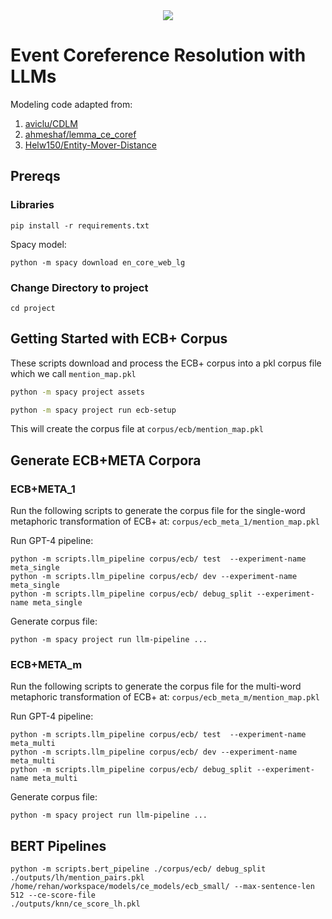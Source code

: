 <div align='center'>
  <a href='LICENSE'>
    <img src='https://img.shields.io/github/license/Ileriayo/markdown-badges?style=for-the-badge'>
  </a>
</div>

# Event Coreference Resolution with LLMs

Modeling code adapted from:
1. [aviclu/CDLM](https://github.com/aviclu/CDLM)
2. [ahmeshaf/lemma_ce_coref](https://github.com/ahmeshaf/lemma_ce_coref)
3. [Helw150/Entity-Mover-Distance](https://github.com/Helw150/Entity-Mover-Distance)

## Prereqs

### Libraries
```shell
pip install -r requirements.txt
```

Spacy model:
```shell
python -m spacy download en_core_web_lg
```

### Change Directory to project
```shell
cd project
```



## Getting Started with ECB+ Corpus

These scripts download and process the ECB+ corpus into a pkl corpus file which we call `mention_map.pkl`
```sh
python -m spacy project assets
```

```sh
python -m spacy project run ecb-setup
```

This will create the corpus file at `corpus/ecb/mention_map.pkl`

## Generate ECB+META Corpora
### ECB+META_1
Run the following scripts to generate the corpus file for the single-word metaphoric transformation of ECB+ at: 
`corpus/ecb_meta_1/mention_map.pkl`

Run GPT-4 pipeline:
```shell
python -m scripts.llm_pipeline corpus/ecb/ test  --experiment-name meta_single
python -m scripts.llm_pipeline corpus/ecb/ dev --experiment-name meta_single
python -m scripts.llm_pipeline corpus/ecb/ debug_split --experiment-name meta_single
```
Generate corpus file:
```shell
python -m spacy project run llm-pipeline ...
```

### ECB+META_m
Run the following scripts to generate the corpus file for the multi-word metaphoric transformation of ECB+ at: 
`corpus/ecb_meta_m/mention_map.pkl`

Run GPT-4 pipeline:
```shell
python -m scripts.llm_pipeline corpus/ecb/ test  --experiment-name meta_multi
python -m scripts.llm_pipeline corpus/ecb/ dev --experiment-name meta_multi
python -m scripts.llm_pipeline corpus/ecb/ debug_split --experiment-name meta_multi
```
Generate corpus file:
```shell
python -m spacy project run llm-pipeline ...
```

## BERT Pipelines
```shell
python -m scripts.bert_pipeline ./corpus/ecb/ debug_split ./outputs/lh/mention_pairs.pkl 
/home/rehan/workspace/models/ce_models/ecb_small/ --max-sentence-len 512 --ce-score-file 
./outputs/knn/ce_score_lh.pkl
```